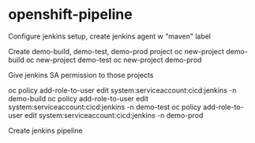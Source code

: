 # openshift-pipeline

Configure jenkins setup, create jenkins agent w "maven" label

Create demo-build, demo-test, demo-prod project
oc new-project demo-build
oc new-project demo-test
oc new-project demo-prod

Give jenkins SA permission to those projects

oc policy add-role-to-user edit system:serviceaccount:cicd:jenkins -n demo-build
oc policy add-role-to-user edit system:serviceaccount:cicd:jenkins -n demo-test
oc policy add-role-to-user edit system:serviceaccount:cicd:jenkins -n demo-prod


Create jenkins pipeline
